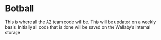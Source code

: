 # Botball
This is where all the A2 team code will be.
This will be updated on a weekly basis, 
Initially all code that is done will be saved on the Wallaby’s internal storage
